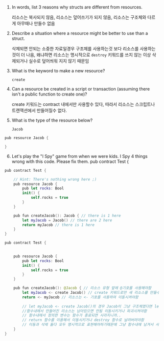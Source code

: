 

1. In words, list 3 reasons why structs are different from resources.

    리소스는 복사되지 않음, 리소스는 덮어쓰기가 되지 않음, 리소스는 구조체와 다르게 아무때나 만들수 없음


2. Describe a situation where a resource might be better to use than a struct.

      삭제되면 안되는 소중한 자료일경우 구조체를 사용하는것 보다 리소스를 사용하는 것이 더 나음, 
      왜냐하면 리소스는 명시적으로 `destroy` 키워드를 쓰지 않는 이상 삭제되거나 실수로 덮어씌워 지지 않기 때문임


3. What is the keyword to make a new resource?

      `create`
  

4. Can a resource be created in a script or transaction (assuming there isn't a public function to create one)?

      create 키워드는 contract 내에서만 사용할수 있다, 따라서 리소스는 스크립트나 트랜잭션에서 만들어질수 없다.


5. What is the type of the resource below?
 
      `Jacob`
 
```swift
pub resource Jacob {

}
```



 

6. Let's play the "I Spy" game from when we were kids. I Spy 4 things wrong with this code. Please fix them.
pub contract Test {


```swift
pub contract Test {

    // Hint: There's nothing wrong here ;)
    pub resource Jacob {
        pub let rocks: Bool
        init() {
            self.rocks = true
        }
    }

    pub fun createJacob(): Jacob { // there is 1 here
        let myJacob = Jacob() // there are 2 here
        return myJacob // there is 1 here
    }
}
```





```swift
pub contract Test {

   
    pub resource Jacob {
        pub let rocks: Bool
        init() {
            self.rocks = true
        }
    }

    pub fun createJacob(): @Jacob { // 리소스 유형 앞에 @기호를 사용해야함
        let myJacob <- create Jacob() // create 키워드로만 새 리소스를 만들수 있고 리소스는 <- 기호를 사용하여 이동시켜야함
        return <- myJacob // 리소스는 <- 기호를 사용하여 이동시켜야함
        
        // let myJacob <- create Jacob()의 경우 Jacob이 그냥 구조체였다면 let myJacob = Jacob() 이 가능했음.. 리소스여서 = 대신 <- 쓰고 create를 쓴것뿐임
        //함수내에서 만들어진 리소스는 남아있으면 안됨 이동시키거나 파괴시켜야함 
        // 함수내에서 정의한 변수는 함수가 종료되면 사라지니까.. 
        // return 함수를 이용해서 이동시키거나 destroy 함수로 날려버려야함 
        // 이동과 삭제 둘다 모두 명시적으로 표현해야하기때문에 그냥 함수내에 남겨서 사라지게 할수가 없음 그래서 그냥 남기면 오류 뜸
    }
}
```

